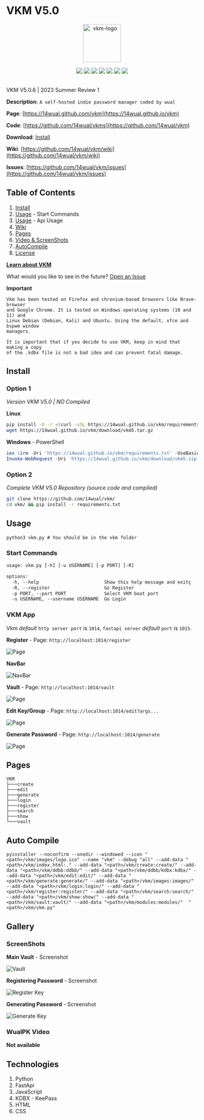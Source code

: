 # VKM V5.0

<p align="center"><img src="code/images/logo.png" alt="vkm-logo" style='width:100px;height:100px;'></p>

<div align="center">
  <img src="https://img.shields.io/badge/Code%20By%2014Wual-8338ec">
  <img src="https://img.shields.io/github/downloads/14wual/vkm/total">
  <img src="https://img.shields.io/github/license/14wual/vkm">
  <img src="https://img.shields.io/github/repo-size/14wual/vkm">
  <img src="https://img.shields.io/tokei/lines/github/14wual/vkm">
  <img src="https://img.shields.io/github/stars/14wual/vkm">
  <img src="https://img.shields.io/github/v/release/14wual/vkm">
</div>

<br>

VKM V5.0.6 | 2023 Summer Review 1

**Description**: `A self-hosted indie password manager coded by wual`

**Page**: [https://14wual.github.com/vkm](https://14wual.github.io/vkm)

**Code**: [https://github.com/14wual/vkms](https://github.com/14wual/vkm)

**Download**: [Install](https://github.com/14wual/vkm/#Install)

**Wiki**: [https://github.com/14wual/vkm/wiki](https://github.com/14wual/vkm/wiki)

**Issues**: [https://github.com/14wual/vkm/issues](https://github.com/14wual/vkm/issues)

## Table of Contents 

1. [Install](https://github.com/14wual/vkm/#Install)
2. [Usage](https://github.com/14wual/vkm/#Usage) - Start Commands
3. [Usage](https://github.com/14wual/vkm/#vkm-app) - Api Usage
8. [Wiki](https://github.com/14wual/vkm/wiki)
8. [Pages](https://github.com/14wual/vkm/#Pages)
6. [Video & ScreenShots](https://github.com/14wual/vkm/#Gallery)
7. [AutoCompile](https://github.com/14wual/vkm/#AutoCompile)
5. [License](https://github.com/14wual/vkm/LICENSE)

[**Learn about VKM**](https://github.com/14wual/vkm/wiki)

What would you like to see in the future? [Open an Issue](https://github.com/14wual/vkm/issues)

**Important**

```
Vkm has been tested on Firefox and chronium-based browsers like Brave-browser
and Google Chrome. It is tested on Windows operating systems (10 and 11) and
Linux Debian (Debian, Kali) and Ubuntu. Using the default, xfce and bspwm window
managers.
```

```
It is important that if you decide to use VKM, keep in mind that making a copy
of the .kdbx file is not a bad idea and can prevent fatal damage.
```

## Install

### Option 1

*Version VKM V5.0 | NO Compiled*

**Linux**

```bash
pip install -U -r <(curl -sSL https://14wual.github.io/vkm/requirements.txt)
wget https://14wual.github.io/vkm/download/vkm5.tar.gz
```

**Windows** - PowerShell

```powershell
iex (irm -Uri 'https://14wual.github.io/vkm/requirements.txt' -UseBasicParsing).Content | pip install -U -r -
Invoke-WebRequest -Uri 'https://14wual.github.io/vkm/download/vkm5.zip' -OutFile 'vkm5.zip'
```

### Option 2 

*Complete VKM V5.0 Repository (source code and compiled)*

```bash
git clone https://github.com/14wual/vkm/
cd vkm/ && pip install -r requirements.txt
```

## Usage


```
python3 vkm.py # You should be in the vkm folder
```

### Start Commands

```txt
usage: vkm.py [-h] [-u USERNAME] [-p PORT] [-R]

options:
  -h, --help                        Show this help message and exitç
  -R, --register                    Go Register
  -p PORT, --port PORT              Select VKM boot port
  -u USERNAME, --username USERNAME  Go Login
```

### VKM App

Vkm *default* `http server port` is `1014`, `fastapi server` *default* `port` is `1015`.

**Register** - Page: `http://localhost:1014/register`

![Page](https://raw.githubusercontent.com/14wual/vkm/master/screenshots/register-learn.png)

**NavBar**

![NavBar](https://raw.githubusercontent.com/14wual/vkm/master/screenshots/navbar_menu-learn.png)

**Vault** - Page: `http://localhost:1014/vault`

![Page](https://raw.githubusercontent.com/14wual/vkm/master/screenshots/vault-learn.png)

**Edit Key/Group** - Page: `http://localhost:1014/edit?args...`

![Page](https://raw.githubusercontent.com/14wual/vkm/master/screenshots/edit_key-learn.png)

**Generate Password** - Page: `http://localhost:1014/generate`

![Page](https://raw.githubusercontent.com/14wual/vkm/master/screenshots/generate_password-learn.png)

## Pages

```
VKM
├───create
├───edit
├───generate
├───login
├───register
├───search
├───show
└───vault
```

## Auto Compile

```
pyinstaller --noconfirm --onedir --windowed --icon "<path>/vkm/images/logo.ico" --name "vkm" --debug "all" --add-data "<path>/vkm/index.html:." --add-data "<path>/vkm/create:create/" --add-data "<path>/vkm/ddbb:ddbb/" --add-data "<path>/vkm/ddbb/kdbx:kdbx/" --add-data "<path>/vkm/edit:edit/" --add-data "<path>/vkm/generate:generate/" --add-data "<path>/vkm/images:images/" --add-data "<path>/vkm/login:login/" --add-data "<path>/vkm/register:register/" --add-data "<path>/vkm/search:search/" --add-data "<path>/vkm/show:show/" --add-data "<path>/vkm/vault:vault/" --add-data "<path>/vkm/modules:modules/"  "<path>/vkm/vkm.py"
```

## Gallery

### ScreenShots

**Main Vault** - Screenshot

![Vault](screenshots/vkm-vault.png)

**Registering Password** - Screenshot

![Register Key](screenshots/vkm-register-key.png)

**Generating Password** - Screenshot

![Generate Key](screenshots/vkm-generate-key.png)

### WualPK Video

**Not available**

## Technologies

1. Python
2. FastApi
3. JavaScript
4. KDBX - KeePass
5. HTML
6. CSS
